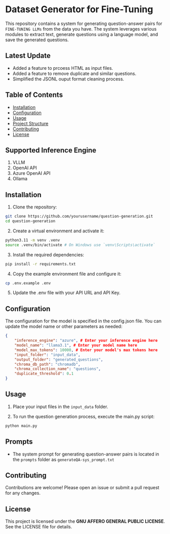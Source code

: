 # Dataset Generator for Fine-Tuning
This repository contains a system for generating question-answer pairs for `FINE-TUNING LLMs` from the data you have. The system leverages various modules to extract text, generate questions using a language model, and save the generated questions.

## Latest Update
- Added a feature to prcoess HTML as input files.
- Added a feature to remove duplicate and similar questions.
- Simplified the JSONL ouput format cleaning process.

## Table of Contents

- [Installation](#installation)
- [Configuration](#configuration)
- [Usage](#usage)
- [Project Structure](#project-structure)
- [Contributing](#contributing)
- [License](#license)

## Supported Inference Engine
1. VLLM
2. OpenAI API
3. Azure OpenAI API
4. Ollama

## Installation
1. Clone the repository:
```sh
git clone https://github.com/yourusername/question-generation.git
cd question-generation
```

2. Create a virtual environment and activate it:
```sh
python3.11 -m venv .venv
source .venv/bin/activate # On Windows use `venv\Scripts\activate`
```

3. Install the required dependencies:
```sh
pip install -r requirements.txt
```

4. Copy the example environment file and configure it:
```sh
cp .env.example .env
```

5. Update the .env file with your API URL and API Key.

## Configuration
The configuration for the model is specified in the config.json file. You can update the model name or other parameters as needed:
```json
{   
    "inference_engine": "azure", # Enter your inference engine here
    "model_name": "llama3.1", # Enter your model name here
    "model_max_tokens": 10000, # Enter your model's max tokens here
    "input_folder": "input_data",
    "output_folder": "generated_questions",
    "chroma_db_path": "chromadb",
    "chroma_collection_name": "questions",
    "duplicate_threshold": 0.1
}
```

## Usage

1. Place your input files in the `input_data` folder.

2. To run the question generation process, execute the main.py script:
```sh
python main.py
```

## Prompts

- The system prompt for generating question-answer pairs is located in the `prompts` folder as `generateQA-sys_prompt.txt`

## Contributing
Contributions are welcome! Please open an issue or submit a pull request for any changes.

## License
This project is licensed under the **GNU AFFERO GENERAL PUBLIC LICENSE**. See the LICENSE file for details.
